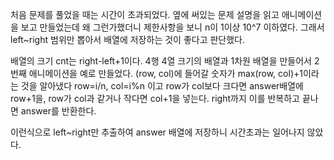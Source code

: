 처음 문제를 풀었을 때는 시간이 초과되었다. 옆에 써있는 문제 설명을 읽고 애니메이션을 보고 만들었는데 왜 그런가했더니
제한사항을 보니 n이 1이상 10^7 이하였다.
그래서 left~right 범위만 뽑아서 배열에 저장하는 것이 좋다고 판단했다.

배열의 크기 cnt는 right-left+1이다.
4행 4열 크기의 배열과 1차원 배열을 만들어서 2번째 애니메이션을 예로 만들었다.
(row, col)에 들어갈 숫자가 max(row, col)+1이라는 것을 알아냈다
row=i/n, col=i%n 이고 row가 col보다 크다면 answer배열에 row+1을, row가 col과 같거나 작다면 col+1을 넣는다.
right까지 이를 반복하고 끝나면 answer를 반환한다.

이런식으로 left~right만 추출하여 answer 배열에 저장하니 시간초과는 일어나지 않았다.
